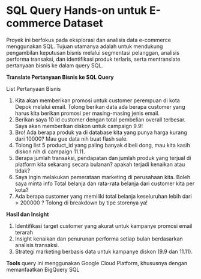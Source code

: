 # SQL Query Hands-on untuk E-commerce Dataset

Proyek ini berfokus pada eksplorasi dan analisis data e-commerce menggunakan SQL. Tujuan utamanya adalah untuk mendukung pengambilan keputusan bisnis melalui segmentasi pelanggan, analisis performa transaksi, dan identifikasi produk terlaris, serta mentranslate pertanyaan bisnis ke dalam query SQL.

**Translate Pertanyaan Bisnis ke SQL Query**

List Pertanyaan Bisnis
1. Kita akan memberikan promosi untuk customer perempuan di kota Depok melalui email. Tolong berikan data ada berapa customer yang harus kita berikan promosi per masing-masing jenis email.
2. Berikan saya 10 id customer dengan total pembelian overall terbesar. Saya akan memberikan diskon untuk campaign 9.9!
3. Bro! Ada berapa produk ya di database kita yang punya harga kurang dari 10000? Mau gue data nih buat flash sale.
4. Tolong list 5 product_id yang paling banyak dibeli dong, mau kita kasih diskon nih di campaign 11.11.
5. Berapa jumlah transaksi, pendapatan dan jumlah produk yang terjual di platform kita sekarang secara bulanan? apakah terjadi kenaikan atau tidak?
6. Saya ingin melakukan pemerataan marketing di perusahaan kita. Boleh saya minta info Total belanja dan rata-rata belanja dari customer kita per kota?
7. Ada berapa customer yang memiliki total belanja keseluruhan lebih dari > 200000 ? Tolong di breakdown by tipe storenya ya!

**Hasil dan Insight**
1. Identifikasi target customer yang akurat untuk kampanye promosi email terarah
2. Insight kenaikan dan penurunan performa setiap bulan berdasarkan analisis transaksi.
3. Strategi marketing berbasis data untuk kampanye diskon (9.9 dan 11.11).

**Tools**
query ini menggunakan Google Cloud Platform, khususnya dengan memanfaatkan BigQuery SQL
